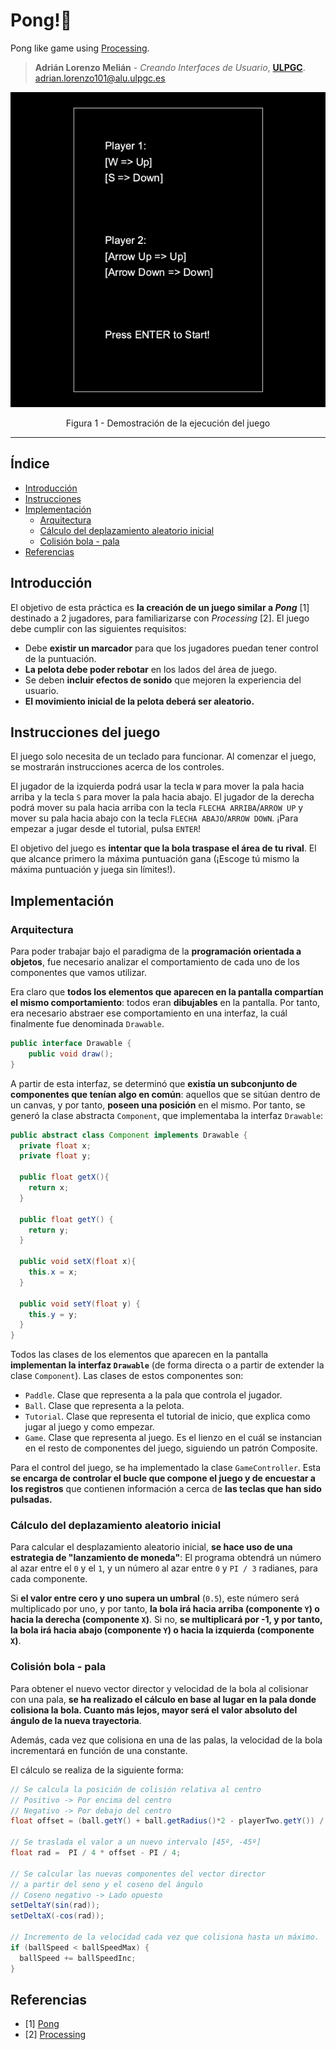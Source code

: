 # Pong!🏓
Pong like game using [Processing](https://processing.org).

> **Adrián Lorenzo Melián** - *Creando Interfaces de Usuario*, [**ULPGC**](https://www.ulpgc.es).
> adrian.lorenzo101@alu.ulpgc.es

<div align="center">
 <img src=images/demo.gif alt="Game demo"></img>
 <p>Figura 1 - Demostración de la ejecución del juego</p>
</div>

***

## Índice
* [Introducción](#introduction)
* [Instrucciones](#instructions) 
* [Implementación](#implementation)
    * [Arquitectura](#architecture)
    * [Cálculo del deplazamiento aleatorio inicial](#random-initial-position)
    * [Colisión bola - pala](#ball-paddle-collision)
* [Referencias](#references)

## Introducción <a id="introduction"></a>
El objetivo de esta práctica es **la creación de un juego similar a *Pong*** [1] destinado a 2 jugadores, para familiarizarse con *Processing* [2]. El juego debe cumplir con las siguientes requisitos:

- Debe **existir un marcador** para que los jugadores puedan tener control de la puntuación.
- **La pelota debe poder rebotar** en los lados del área de juego.
- Se deben **incluir efectos de sonido** que mejoren la experiencia del usuario. 
- **El movimiento inicial de la pelota deberá ser aleatorio.**

## Instrucciones del juego <a id="instructions"></a>

El juego solo necesita de un teclado para funcionar. Al comenzar el juego, se mostrarán instrucciones acerca de los controles. 

El jugador de la izquierda podrá usar la tecla `W` para mover la pala hacia arriba y la tecla `S` para mover la pala hacia abajo. El jugador de la derecha podrá mover su pala hacia arriba con la tecla `FLECHA ARRIBA`/`ARROW UP` y mover su pala hacia abajo con la tecla `FLECHA ABAJO`/`ARROW DOWN`. ¡Para empezar a jugar desde el tutorial, pulsa `ENTER`!

El objetivo del juego es **intentar que la bola traspase el área de tu rival**. El que alcance primero la máxima puntuación gana (¡Escoge tú mismo la máxima puntuación y juega sin límites!).

## Implementación <a id="implementation"></a>

### Arquitectura <a id="architecture"></a>

Para poder trabajar bajo el paradigma de la **programación orientada a objetos**, fue necesario analizar el comportamiento de cada uno de los componentes que vamos utilizar. 

Era claro que **todos los elementos que aparecen en la pantalla compartían el mismo comportamiento**: todos eran **dibujables** en la pantalla. Por tanto, era necesario abstraer ese comportamiento en una interfaz, la cuál finalmente fue denominada `Drawable`.

```java
public interface Drawable {
    public void draw();
}
```

A partir de esta interfaz, se determinó que **existía un subconjunto de componentes que tenían algo en común**: aquellos que se sitúan dentro de un canvas, y por tanto, **poseen una posición** en el mismo. Por tanto, se generó la clase abstracta `Component`, que implementaba la interfaz `Drawable`:

```java
public abstract class Component implements Drawable {
  private float x;
  private float y;

  public float getX(){
  	return x;
  }

  public float getY() {
  	return y;
  }

  public void setX(float x){
  	this.x = x;
  }

  public void setY(float y) {
  	this.y = y;
  }
}
```

Todos las clases de los elementos que aparecen en la pantalla **implementan la interfaz `Drawable`** (de forma directa o a partir de extender la clase `Component`). Las clases de estos componentes son:

- `Paddle`. Clase que representa a la pala que controla el jugador.
- `Ball`. Clase que representa a la pelota.
- `Tutorial`. Clase que representa el tutorial de inicio, que explica como jugar al juego y como empezar.
- `Game`. Clase que representa al juego. Es el lienzo en el cuál se instancian en el resto de componentes del juego, siguiendo un patrón Composite.

Para el control del juego, se ha implementado la clase `GameController`. Esta **se encarga de controlar el bucle que compone el juego y de encuestar a los registros** que contienen información a cerca de **las teclas que han sido pulsadas.**

### Cálculo del deplazamiento aleatorio inicial <a id="random-initial-position"></a>

Para calcular el desplazamiento aleatorio inicial, **se hace uso de una estrategia de "lanzamiento de moneda"**: El programa obtendrá un número al azar entre el `0` y el `1`, y un número al azar entre `0` y `PI / 3` radianes, para cada componente.

Si **el valor entre cero y uno supera un umbral** (`0.5`), este número será multiplicado por uno, y por tanto, **la bola irá hacia arriba (componente `Y`) o hacia la derecha (componente `X`)**. Si no, **se multiplicará por -1, y por tanto, la bola irá hacia abajo (componente `Y`) o hacia la izquierda (componente `X`)**.

### Colisión bola - pala <a id="ball-paddle-collision"></a>

Para obtener el nuevo vector director y velocidad de la bola al colisionar con una pala, **se ha realizado el cálculo en base al lugar en la pala donde colisiona la bola. Cuanto más lejos, mayor será el valor absoluto del ángulo de la nueva trayectoria**. 

Además, cada vez que colisiona en una de las palas, la velocidad de la bola incrementará en función de una constante.

El cálculo se realiza de la siguiente forma:

```java
// Se calcula la posición de colisión relativa al centro
// Positivo -> Por encima del centro
// Negativo -> Por debajo del centro
float offset = (ball.getY() + ball.getRadius()*2 - playerTwo.getY()) / playerTwo.getHeight();

// Se traslada el valor a un nuevo intervalo [45º, -45º]
float rad =  PI / 4 * offset - PI / 4;

// Se calcular las nuevas componentes del vector director
// a partir del seno y el coseno del ángulo
// Coseno negativo -> Lado opuesto
setDeltaY(sin(rad));
setDeltaX(-cos(rad));

// Incremento de la velocidad cada vez que colisiona hasta un máximo.
if (ballSpeed < ballSpeedMax) {
  ballSpeed += ballSpeedInc;
}
```

## Referencias <a id="references"></a>
- [1] [Pong](https://es.wikipedia.org/wiki/Pong)
- [2] [Processing](https://processing.org)



